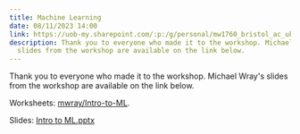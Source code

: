 ```yaml
---
title: Machine Learning
date: 08/11/2023 14:00
link: https://uob-my.sharepoint.com/:p:/g/personal/mw1760_bristol_ac_uk/EYGB2tfI6a5HvrPmNT1C6B0BPYkMVUdbcTu6Cwv6BeHZlg?e=gklHC9
description: Thank you to everyone who made it to the workshop. Michael Wray's
  slides from the workshop are available on the link below.
---
```

Thank you to everyone who made it to the workshop. Michael Wray's slides from the workshop are available on the link below.

Worksheets: [mwray/Intro-to-ML](https://github.com/mwray/Intro-to-ML).

Slides: [Intro to ML.pptx](https://uob-my.sharepoint.com/:p:/g/personal/mw1760_bristol_ac_uk/EYGB2tfI6a5HvrPmNT1C6B0BPYkMVUdbcTu6Cwv6BeHZlg?e=gklHC9)
